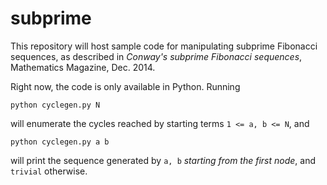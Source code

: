 # subprime

This repository will host sample code for manipulating subprime Fibonacci sequences, as described in *Conway's subprime Fibonacci sequences*, Mathematics Magazine, Dec. 2014.

Right now, the code is only available in Python. Running

```python cyclegen.py N```

will enumerate the cycles reached by starting terms ```1 <= a, b <= N```, and

```python cyclegen.py a b```

will print the sequence generated by ```a, b``` *starting from the first node*, and ```trivial``` otherwise.